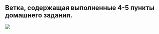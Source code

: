 ## Ветка, содержащая выполненные 4-5 пункты домашнего задания.

![](https://github.com/PavelSidorovich/hometask1/blob/hierarhy/screenshots/4-5.jpg)
